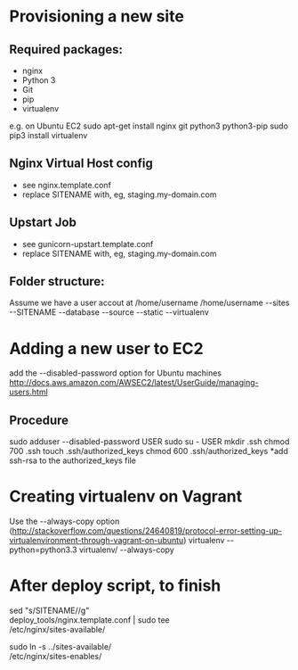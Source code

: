 Provisioning a new site
=======================
## Required packages:
* nginx
* Python 3
* Git
* pip
* virtualenv

e.g. on Ubuntu EC2
    sudo apt-get install nginx git python3 python3-pip
    sudo pip3 install virtualenv

## Nginx Virtual Host config
* see nginx.template.conf
* replace SITENAME with, eg, staging.my-domain.com

## Upstart Job
* see gunicorn-upstart.template.conf
* replace SITENAME with, eg, staging.my-domain.com

## Folder structure:
Assume we have a user accout at /home/username
/home/username
--sites
    --SITENAME
        --database
        --source
        --static
        --virtualenv


Adding a new user to EC2
========================
add the --disabled-password option for Ubuntu machines
http://docs.aws.amazon.com/AWSEC2/latest/UserGuide/managing-users.html
## Procedure
sudo adduser --disabled-password USER
sudo su - USER
mkdir .ssh
chmod 700 .ssh
touch .ssh/authorized_keys
chmod 600 .ssh/authorized_keys
*add ssh-rsa to the authorized_keys file


Creating virtualenv on Vagrant
==============================
Use the --always-copy option (http://stackoverflow.com/questions/24640819/protocol-error-setting-up-virtualenvironment-through-vagrant-on-ubuntu)
virtualenv --python=python3.3 virtualenv/ --always-copy

After deploy script, to finish
==============================
sed "s/SITENAME/<site-deployed>/g" \
    deploy_tools/nginx.template.conf | sudo tee \
    /etc/nginx/sites-available/<site-deployed>

sudo ln -s ../sites-available/<site-deployed> \
    /etc/nginx/sites-enables/<site-deployed>


